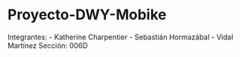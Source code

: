 # Proyecto-DWY-Mobike

Integrantes: - Katherine Charpentier
             - Sebastián Hormazábal
             - Vidal Martínez
Sección: 006D
